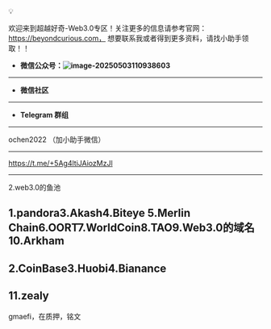 <aside> 💡

欢迎来到超越好奇-Web3.0专区！关注更多的信息请参考官网：https://beyondcurious.com， 想要联系我或者得到更多资料，请找小助手领取！！

- **微信公众号：![image-20250503110938603](/Users/fangchen/Github/Web3完全指南/Welcome.assets/image-20250503110938603.png)**

------

- **微信社区**

------

- **Telegram 群组**



------

ochen2022 （加小助手微信）

------

https://t.me/+5Ag4ltiJAiozMzJl

------

</aside>

2.web3.0的鱼池

## **1.pandora3.Akash4.Biteye 5.Merlin Chain6.OORT7.WorldCoin8.TAO9.Web3.0的域名10.Arkham**

## **2.CoinBase3.Huobi4.Bianance**

## **11.zealy**

gmaefi，在质押，铭文